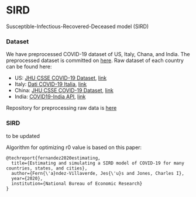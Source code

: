 # SIRD
Susceptible-Infectious-Recovered-Deceased model (SIRD) 

### Dataset

We have preprocessed COVID-19 dataset of US, Italy, Chana, and India. The preprocessed dataset is committed on [here](dataset/). Raw dataset of each country can be found here: 
- US: [JHU CSSE COVID-19 Dataset](https://github.com/CSSEGISandData/COVID-19/tree/master/csse_covid_19_data), [link](https://raw.githubusercontent.com/CSSEGISandData/COVID-19/master/csse_covid_19_data/csse_covid_19_daily_reports_us/)
- Italy: [Dati COVID-19 Italia](https://github.com/pcm-dpc/COVID-19), [link](https://raw.githubusercontent.com/pcm-dpc/COVID-19/master/dati-regioni/dpc-covid19-ita-regioni.csv)
- China: [JHU CSSE COVID-19 Dataset](https://github.com/CSSEGISandData/COVID-19/tree/master/csse_covid_19_data), [link](https://raw.githubusercontent.com/CSSEGISandData/COVID-19/master/csse_covid_19_data/csse_covid_19_daily_reports/)
- India: [COVID19-India API](https://github.com/covid19india/api), [link](https://api.covid19india.org/csv/latest/states.csv)

Repository for preprocessing raw data is [here](https://github.com/DVL-Sejong/COVID_DataProcessor)


### SIRD

to be updated


Algorithm for optimizing r0 value is based on this paper:

```
@techreport{fernandez2020estimating,
  title={Estimating and simulating a SIRD model of COVID-19 for many countries, states, and cities},
  author={Fern{\'a}ndez-Villaverde, Jes{\'u}s and Jones, Charles I},
  year={2020},
  institution={National Bureau of Economic Research}
}
```
